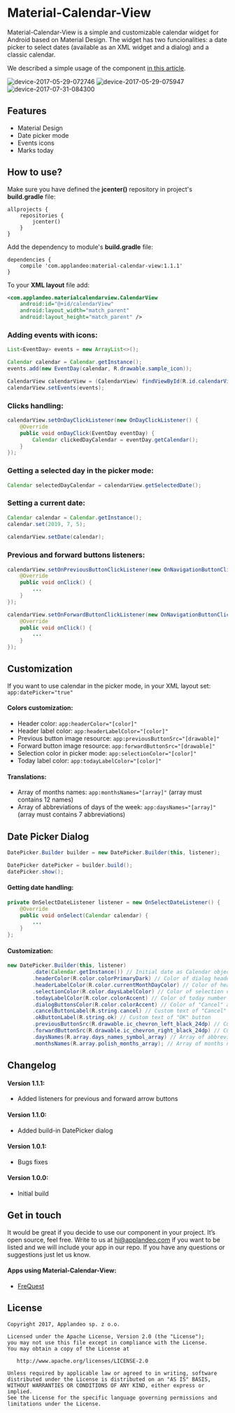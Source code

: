 # Material-Calendar-View

Material-Calendar-View is a simple and customizable calendar widget for Android based on Material Design. The widget has two funcionalities: a date picker to select dates (available as an XML widget and a dialog) and a classic calendar.

We described a simple usage of the component [in this article](http://applandeo.com/blog/material-calendar-view-customized-calendar-widget-android/).

![device-2017-05-29-072746](https://user-images.githubusercontent.com/2614225/28766028-ef15ad58-75cd-11e7-8f11-1800d60d8bfc.png) ![device-2017-05-29-075947](https://user-images.githubusercontent.com/2614225/28766037-f49d0424-75cd-11e7-8671-2c9424f13ffd.png) ![device-2017-07-31-084300](https://user-images.githubusercontent.com/2614225/28766040-f70463d8-75cd-11e7-9e0d-ab247fd17749.png)


## Features
* Material Design
* Date picker mode
* Events icons
* Marks today


## How to use?
Make sure you have defined the **jcenter()** repository in project's **build.gradle** file:
```
allprojects {
    repositories {
        jcenter()
    }
}
```

Add the dependency to module's **build.gradle** file:
```
dependencies {
    compile 'com.applandeo:material-calendar-view:1.1.1'
}
```

To your **XML layout** file add:
```xml
<com.applandeo.materialcalendarview.CalendarView
    android:id="@+id/calendarView"
    android:layout_width="match_parent"
    android:layout_height="match_parent" />
```

### Adding events with icons:
```java
List<EventDay> events = new ArrayList<>();

Calendar calendar = Calendar.getInstance();
events.add(new EventDay(calendar, R.drawable.sample_icon));

CalendarView calendarView = (CalendarView) findViewById(R.id.calendarView);
calendarView.setEvents(events);
```

### Clicks handling:
```java
calendarView.setOnDayClickListener(new OnDayClickListener() {
    @Override
    public void onDayClick(EventDay eventDay) {
        Calendar clickedDayCalendar = eventDay.getCalendar();    
    }
});
```

### Getting a selected day in the picker mode:
```java
Calendar selectedDayCalendar = calendarView.getSelectedDate();
```

### Setting a current date:
```java
Calendar calendar = Calendar.getInstance();
calendar.set(2019, 7, 5);
        
calendarView.setDate(calendar);
```

### Previous and forward buttons listeners:
```java
calendarView.setOnPreviousButtonClickListener(new OnNavigationButtonClickListener() {
    @Override
    public void onClick() {
        ...
    }
});

calendarView.setOnForwardButtonClickListener(new OnNavigationButtonClickListener() {
    @Override
    public void onClick() {
        ...
    }
});
```


## Customization
If you want to use calendar in the picker mode, in your XML layout set: ```app:datePicker="true"```

#### Colors customization:
* Header color: ```app:headerColor="[color]"```
* Header label color: ```app:headerLabelColor="[color]"```
* Previous button image resource: ```app:previousButtonSrc="[drawable]"```
* Forward button image resource: ```app:forwardButtonSrc="[drawable]"```
* Selection color in picker mode: ```app:selectionColor="[color]"```
* Today label color: ```app:todayLabelColor="[color]"```

#### Translations:
* Array of months names: ```app:monthsNames="[array]"``` (array must contains 12 names)
* Array of abbreviations of days of the week: ```app:daysNames="[array]"``` (array must contains 7 abbreviations)

## Date Picker Dialog
```java
DatePicker.Builder builder = new DatePicker.Builder(this, listener);

DatePicker datePicker = builder.build();
datePicker.show();
```

#### Getting date handling:
```java
private OnSelectDateListener listener = new OnSelectDateListener() {
    @Override
    public void onSelect(Calendar calendar) {
        ...
    }
};
```

#### Customization:
```java
new DatePicker.Builder(this, listener)
        .date(Calendar.getInstance()) // Initial date as Calendar object
        .headerColor(R.color.colorPrimaryDark) // Color of dialog header
        .headerLabelColor(R.color.currentMonthDayColor) // Color of header label
        .selectionColor(R.color.daysLabelColor) // Color of selection circle
        .todayLabelColor(R.color.colorAccent) // Color of today number
        .dialogButtonsColor(R.color.colorAccent) // Color of "Cancel" and "OK" buttons
        .cancelButtonLabel(R.string.cancel) // Custom text of "Cancel" button
        .okButtonLabel(R.string.ok) // Custom text of "OK" button
        .previousButtonSrc(R.drawable.ic_chevron_left_black_24dp) // Custom drawable of the previous arrow
        .forwardButtonSrc(R.drawable.ic_chevron_right_black_24dp) // Custom drawable of the forward arrow
        .daysNames(R.array.days_names_symbol_array) // Array of abbreviations of days of the week
        .monthsNames(R.array.polish_months_array); // Array of months names
```

## Changelog
#### Version 1.1.1:
* Added listeners for previous and forward arrow buttons

#### Version 1.1.0:
* Added build-in DatePicker dialog

#### Version 1.0.1:
* Bugs fixes

#### Version 1.0.0:
* Initial build

## Get in touch
It would be great if you decide to use our component in your project. It’s open source, feel free. Write to us at hi@applandeo.com if you want to be listed and we will include your app in our repo. If you have any questions or suggestions just let us know.

#### Apps using Material-Calendar-View:
* [FreQuest](https://play.google.com/store/apps/details?id=com.applandeo.frequest)

## License
```
Copyright 2017, Applandeo sp. z o.o.

Licensed under the Apache License, Version 2.0 (the "License");
you may not use this file except in compliance with the License.
You may obtain a copy of the License at

   http://www.apache.org/licenses/LICENSE-2.0

Unless required by applicable law or agreed to in writing, software
distributed under the License is distributed on an "AS IS" BASIS,
WITHOUT WARRANTIES OR CONDITIONS OF ANY KIND, either express or implied.
See the License for the specific language governing permissions and
limitations under the License.
```
